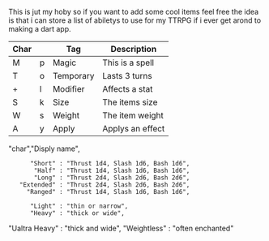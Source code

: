 This is jut my hoby so if you want to add some cool items feel free
  the idea is that i can store a list of abiletys to use for my TTRPG
  if i ever get arond to making a dart app.

|  Char ||   Tag   |    Description    |
|----|---|---------|-------------------|
|  M | p |  Magic  |  This is a spell  |    
|  T | o |Temporary|   Lasts 3 turns   |      
|  + | l | Modifier|   Affects a stat  |      
|  S | k |  Size   |   The items size  |
|  W | s |  Weight |  The item weight  |
|  A | y |  Apply  |  Applys an effect |

"char","Disply name",

          "Short" : "Thrust 1d4, Slash 1d6, Bash 1d6",
           "Half" : "Thrust 1d4, Slash 1d6, Bash 1d6",
           "Long" : "Thrust 2d4, Slash 2d6, Bash 2d6",
       "Extended" : "Thrust 2d4, Slash 2d6, Bash 2d6",
         "Ranged" : "Thrust 1d4, Slash 1d6, Bash 1d6",

          "Light" : "thin or narrow",
          "Heavy" : "thick or wide",
   "Ualtra Heavy" : "thick and wide",
     "Weightless" : "often enchanted"
